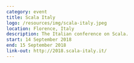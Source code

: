 ```yaml
---
category: event
title: Scala Italy
logo: /resources/img/scala-italy.jpeg
location: Florence, Italy
description: The Italian conference on Scala.
start: 14 September 2018
end: 15 September 2018
link-out: http://2018.scala-italy.it/
---
```


